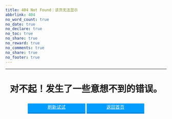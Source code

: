 ```yaml
---
title: 404 Not Found：该页无法显示
abbrlink: 404
no_word_count: true
no_date: true
no_declare: true
no_toc: true
no_share: true
no_reward: true
no_comments: true
no_share: true
no_footer: true
---
```


<html>
<head> 
<title>404 Not Found：该页无法显示</title> 
<meta http-equiv="Content-Type" content="text/html; charset=utf-8" /> 
<meta name="viewport" content="width=1000px">

<style>
  .catch-the-cat canvas{
    max-width: 600px;
    width: 100%;
    height: auto;
	margin: 15px 0px 10px -30px;
  }
  .errorpPage-operate .operateBtn {
	width: 180px;
	height: 28px;
	margin-left: 0px;
	margin-top: 10px;
	background: #009CFF;
	border-bottom: 4px solid #0188DE;
	text-align: center;
	display: inline-block;
	font-size: 14px;
	color: #fff;
  }

  .errorpPage-operate .operateBtn:hover {
	background: #5BBFFF;
  }
</style>
</head>

<body>

<hr>
<div align="center"> 
	<h1>对不起！发生了一些意想不到的错误。</h1>	
	<div class="errorpPage-operate">
		<a href="javascript:window.location.reload()" class="operateBtn" title="刷新试试">刷新试试</a>
		<a href="./" class="operateBtn" title="返回首页">返回首页</a>
	</div>
</div>

<div id="catch-the-cat"  class="catch-the-cat" align="center"></div> 
<script src="https://qiniu.findn.cn/blog/static/js/phaser.min.js"></script>
<script src="https://qiniu.findn.cn/blog/static/js/catch-the-cat.js"></script>
<script>
  window.game = new CatchTheCatGame({
	w: 11,
	h: 11,
	r: 20,
	backgroundColor: 0xffffff,
	parent: 'catch-the-cat',
	statusBarAlign: 'center',
	credit: '糖炒悦子の汉堡店'
  });
</script>

</body>
</html>